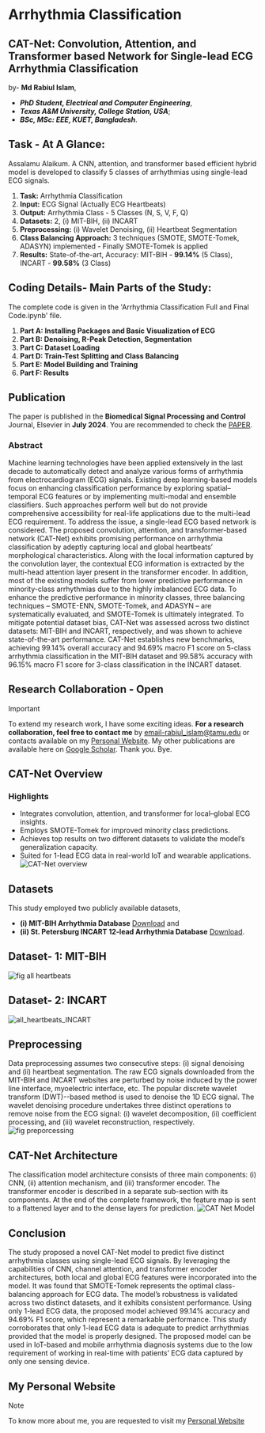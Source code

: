 # Arrhythmia Classification
## CAT-Net: Convolution, Attention, and Transformer based Network for Single-lead ECG Arrhythmia Classification
by-
**Md Rabiul Islam**, 
* _**PhD Student, Electrical and Computer Engineering**_, 
* _**Texas A&M University, College Station, USA**_;
* _**BSc, MSc: EEE, KUET, Bangladesh**_.

## **Task - At A Glance:**
Assalamu Alaikum. A CNN, attention, and transformer based efficient hybrid model is developed to classify 5 classes of arrhythmias using single-lead ECG signals.
1. **Task:** Arrhythmia Classification 
2. **Input:** ECG Signal (Actually ECG Heartbeats)
3. **Output:** Arrhythmia Class - 5 Classes (N, S, V, F, Q)
4. **Datasets:** 2, (i) MIT-BIH, (ii) INCART
5. **Preprocessing:** (i) Wavelet Denoising, (ii) Heartbeat Segmentation
6. **Class Balancing Approach:** 3 techniques (SMOTE, SMOTE-Tomek, ADASYN) implemented - Finally SMOTE-Tomek is applied
7. **Results:** State-of-the-art, Accuracy: MIT-BIH - **99.14%** (5 Class), INCART - **99.58%** (3 Class)


## **Coding Details- Main Parts of the Study:** 
The complete code is given in the 'Arrhythmia Classification Full and Final Code.ipynb' file.
1.   **Part A: Installing Packages and Basic Visualization of ECG**
2.   **Part B: Denoising, R-Peak Detection, Segmentation**
3.   **Part C: Dataset Loading**
4.   **Part D: Train-Test Splitting and Class Balancing**
5.   **Part E: Model Building and Training**
6.   **Part F: Results**

## **Publication**
The paper is published in the **Biomedical Signal Processing and Control** Journal, Elsevier in **July 2024**. You are recommended to check the [PAPER](https://www.sciencedirect.com/science/article/pii/S1746809424002696).
### **Abstract**
Machine learning technologies have been applied extensively in the last decade to automatically detect and analyze various forms of arrhythmia from electrocardiogram (ECG) signals. Existing deep learning-based models focus on enhancing classification performance by exploring spatial–temporal ECG features or by implementing multi-modal and ensemble classifiers. Such approaches perform well but do not provide comprehensive accessibility for real-life applications due to the multi-lead ECG requirement. To address the issue, a single-lead ECG based network is considered. The proposed convolution, attention, and transformer-based network (CAT-Net) exhibits promising performance on arrhythmia classification by adeptly capturing local and global heartbeats’ morphological characteristics. Along with the local information captured by the convolution layer, the contextual ECG information is extracted by the multi-head attention layer present in the transformer encoder. In addition, most of the existing models suffer from lower predictive performance in minority-class arrhythmias due to the highly imbalanced ECG data. To enhance the predictive performance in minority classes, three balancing techniques – SMOTE-ENN, SMOTE-Tomek, and ADASYN – are systematically evaluated, and SMOTE-Tomek is ultimately integrated. To mitigate potential dataset bias, CAT-Net was assessed across two distinct datasets: MIT-BIH and INCART, respectively, and was shown to achieve state-of-the-art performance. CAT-Net establishes new benchmarks, achieving 99.14% overall accuracy and 94.69% macro F1 score on 5-class arrhythmia classification in the MIT-BIH dataset and 99.58% accuracy with 96.15% macro F1 score for 3-class classification in the INCART dataset.

## **Research Collaboration - Open**
> [!IMPORTANT]
> To extend my research work, I have some exciting ideas. **For a research collaboration, feel free to contact me** by email-rabiul_islam@tamu.edu or contacts available on my [Personal Website](https://sites.google.com/view/rabiuleeekuet/home). My other publications are available here on [Google Scholar](https://scholar.google.com/citations?user=GfveUqIAAAAJ&hl=en). Thank you. Bye.

## **CAT-Net Overview**
### **Highlights** ###
* Integrates convolution, attention, and transformer for local–global ECG insights.
* Employs SMOTE-Tomek for improved minority class predictions.
* Achieves top results on two different datasets to validate the model’s generalization capacity.
* Suited for 1-lead ECG data in real-world IoT and wearable applications.
![CAT-Net overview](https://github.com/rabiul-ai/Arrhythmia_Classification/assets/106368359/b1441371-5487-4c56-bab1-739412e79c88)

## **Datasets**
This study employed two publicly available datasets, 
* **(i) MIT-BIH Arrhythmia Database** [Download](https://physionet.org/content/mitdb/1.0.0/) and
* **(ii) St. Petersburg INCART 12-lead Arrhythmia Database** [Download](https://physionet.org/content/incartdb/1.0.0/).

## **Dataset- 1: MIT-BIH**
![fig all heartbeats](https://github.com/rabiul-ai/Arrhythmia_Classification/assets/106368359/f82942a5-4c89-43ee-9089-3050c6a4dac4)

## **Dataset- 2: INCART**
![all_heartbeats_INCART](https://github.com/rabiul-ai/Arrhythmia_Classification/assets/106368359/486b9626-340a-425f-a519-0c5c03efed30)

## **Preprocessing**
Data preprocessing assumes two consecutive steps: (i) signal denoising and (ii) heartbeat segmentation. The raw ECG signals downloaded from the MIT-BIH and INCART websites are perturbed by noise induced by the power line interface, myoelectric interface, etc. The popular discrete wavelet transform (DWT)--based method is used to denoise the 1D ECG signal. The wavelet denoising procedure undertakes three distinct operations to remove noise from the ECG signal: (i) wavelet decomposition, (ii) coefficient processing, and (iii) wavelet reconstruction, respectively.
![fig preporcessing](https://github.com/rabiul-ai/Arrhythmia_Classification/assets/106368359/44d87854-bf77-485e-9dc4-e3969ef7f6f4)

## **CAT-Net Architecture**
The classification model architecture consists of three main components: (i) CNN, (ii) attention mechanism, and (iii) transformer encoder. The transformer encoder is described in a separate sub-section with its components. At the end of the complete framework, the feature map is sent to a flattened layer and to the dense layers for prediction.
![CAT Net Model](https://github.com/rabiul-ai/Arrhythmia_Classification/assets/106368359/45c89631-2c69-40a2-b6df-3a886a69c7e8)


## **Conclusion**
The study proposed a novel CAT-Net model to predict five distinct arrhythmia classes using single-lead ECG signals. By leveraging the capabilities of CNN, channel attention, and transformer encoder architectures, both local and global ECG features were incorporated into the model. It was found that SMOTE-Tomek represents the optimal class-balancing approach for ECG data. The model’s robustness is validated across two distinct datasets, and it exhibits consistent performance. Using only 1-lead ECG data, the proposed model achieved 99.14% accuracy and 94.69% F1 score, which represent a remarkable performance. This study corroborates that only 1-lead ECG data is adequate to predict arrhythmias provided that the model is properly designed. The proposed model can be used in IoT-based and mobile arrhythmia diagnosis systems due to the low requirement of working in real-time with patients’ ECG data captured by only one sensing device.

## **My Personal Website**
> [!NOTE]
> To know more about me, you are requested to visit my [Personal Website](https://sites.google.com/view/rabiuleeekuet/home)
